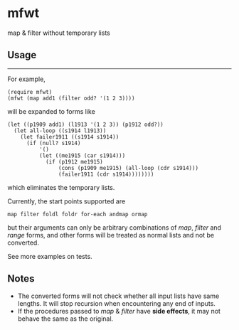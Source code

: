 # mfwt
map &amp; filter without temporary lists

## Usage
---
For example,

    (require mfwt)
    (mfwt (map add1 (filter odd? '(1 2 3))))

will be expanded to forms like

    (let ((p1909 add1) (l1913 '(1 2 3)) (p1912 odd?))
      (let all-loop ((s1914 l1913))
        (let failer1911 ((s1914 s1914))
          (if (null? s1914)
              '()
              (let ((me1915 (car s1914)))
                (if (p1912 me1915)
                    (cons (p1909 me1915) (all-loop (cdr s1914)))
                    (failer1911 (cdr s1914))))))))

which eliminates the temporary lists.


Currently, the start points supported are 

    map filter foldl foldr for-each andmap ormap

but their arguments can only be arbitrary combinations of *map*, *filter* and *range* forms, and other forms will be treated as normal lists and not be converted.

See more examples on tests.

## Notes
* The converted forms will not check whether all input lists have same lengths. It will stop recursion when encountering any end of inputs.
* If the procedures passed to *map* & *filter* have **side effects**, it may not behave the same as the original.